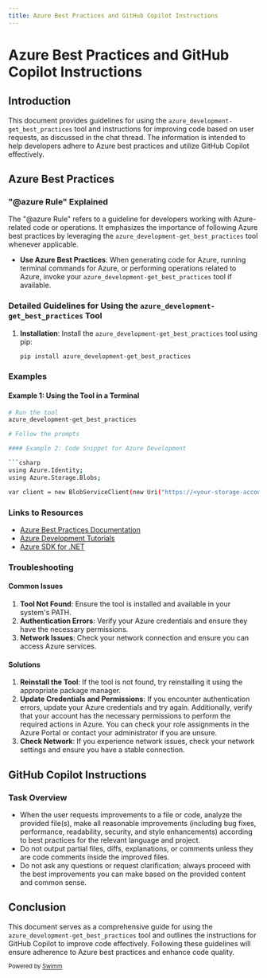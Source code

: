 ```yaml
---
title: Azure Best Practices and GitHub Copilot Instructions
---
```

# Azure Best Practices and GitHub Copilot Instructions

## Introduction

This document provides guidelines for using the `azure_development-get_best_practices` tool and instructions for improving code based on user requests, as discussed in the chat thread. The information is intended to help developers adhere to Azure best practices and utilize GitHub Copilot effectively.

## Azure Best Practices

### "@azure Rule" Explained

The "@azure Rule" refers to a guideline for developers working with Azure-related code or operations. It emphasizes the importance of following Azure best practices by leveraging the `azure_development-get_best_practices` tool whenever applicable.

- **Use Azure Best Practices**: When generating code for Azure, running terminal commands for Azure, or performing operations related to Azure, invoke your `azure_development-get_best_practices` tool if available.

### Detailed Guidelines for Using the `azure_development-get_best_practices` Tool

1. **Installation**: Install the `azure_development-get_best_practices` tool using pip:

   ```sh
   pip install azure_development-get_best_practices

### Examples

#### Example 1: Using the Tool in a Terminal

```sh
# Run the tool
azure_development-get_best_practices

# Follow the prompts

#### Example 2: Code Snippet for Azure Development

```csharp
using Azure.Identity;
using Azure.Storage.Blobs;

var client = new BlobServiceClient(new Uri("https://<your-storage-account>.blob.core.windows.net"), new DefaultAzureCredential());
```

### Links to Resources

- [Azure Best Practices Documentation](https://docs.microsoft.com/en-us/azure/architecture/best-practices/)
- [Azure Development Tutorials](https://docs.microsoft.com/en-us/learn/azure/)
- [Azure SDK for .NET](https://github.com/Azure/azure-sdk-for-net)

### Troubleshooting

#### Common Issues

1. **Tool Not Found**: Ensure the tool is installed and available in your system's PATH.
2. **Authentication Errors**: Verify your Azure credentials and ensure they have the necessary permissions.
3. **Network Issues**: Check your network connection and ensure you can access Azure services.

#### Solutions

1. **Reinstall the Tool**: If the tool is not found, try reinstalling it using the appropriate package manager.
2. **Update Credentials and Permissions**: If you encounter authentication errors, update your Azure credentials and try again. Additionally, verify that your account has the necessary permissions to perform the required actions in Azure. You can check your role assignments in the Azure Portal or contact your administrator if you are unsure.
3. **Check Network**: If you experience network issues, check your network settings and ensure you have a stable connection.

## GitHub Copilot Instructions

### Task Overview

- When the user requests improvements to a file or code, analyze the provided file(s), make all reasonable improvements (including bug fixes, performance, readability, security, and style enhancements) according to best practices for the relevant language and project.
- Do not output partial files, diffs, explanations, or comments unless they are code comments inside the improved files.
- Do not ask any questions or request clarification; always proceed with the best improvements you can make based on the provided content and common sense.

## Conclusion

This document serves as a comprehensive guide for using the `azure_development-get_best_practices` tool and outlines the instructions for GitHub Copilot to improve code effectively. Following these guidelines will ensure adherence to Azure best practices and enhance code quality.

<SwmMeta version="3.0.0"><sup>Powered by [Swimm](https://app.swimm.io/)</sup></SwmMeta>
